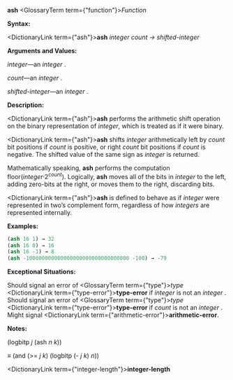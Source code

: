 **ash** <GlossaryTerm  term={"function"}><i>Function</i></GlossaryTerm> 



**Syntax:** 



<DictionaryLink  term={"ash"}><b>ash</b></DictionaryLink> *integer count → shifted-integer* 



**Arguments and Values:** 



*integer*—an *integer* . 



*count*—an *integer* . 



*shifted-integer*—an *integer* . 



**Description:** 



<DictionaryLink  term={"ash"}><b>ash</b></DictionaryLink> performs the arithmetic shift operation on the binary representation of *integer*, which is treated as if it were binary. 



<DictionaryLink  term={"ash"}><b>ash</b></DictionaryLink> shifts *integer* arithmetically left by *count* bit positions if *count* is positive, or right *count* bit positions if *count* is negative. The shifted value of the same sign as *integer* is returned. 



Mathematically speaking, <b>ash</b> performs the computation floor(<i>integer·</i>2<i><sup>count</sup></i>). Logically, <b>ash</b> moves all of the bits in <i>integer</i> to the left, adding zero-bits at the right, or moves them to the right, discarding bits. 



<DictionaryLink  term={"ash"}><b>ash</b></DictionaryLink> is defined to behave as if *integer* were represented in two’s complement form, regardless of how *integers* are represented internally. 



**Examples:**
```lisp
(ash 16 1) → 32 
(ash 16 0) → 16 
(ash 16 -1) → 8 
(ash -100000000000000000000000000000000 -100) → -79 
```
**Exceptional Situations:** 



Should signal an error of <GlossaryTerm  term={"type"}><i>type</i></GlossaryTerm> <DictionaryLink  term={"type-error"}><b>type-error</b></DictionaryLink> if *integer* is not an *integer* . Should signal an error of <GlossaryTerm  term={"type"}><i>type</i></GlossaryTerm> <DictionaryLink  term={"type-error"}><b>type-error</b></DictionaryLink> if *count* is not an *integer* . Might signal <DictionaryLink  term={"arithmetic-error"}><b>arithmetic-error</b></DictionaryLink>. 



**Notes:** 



(logbitp *j* (ash *n k*)) 



*≡* (and (&gt;= *j k*) (logbitp (- *j k*) *n*)) 







 



 



<DictionaryLink  term={"integer-length"}><b>integer-length</b></DictionaryLink> 



